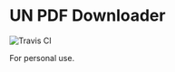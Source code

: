 # UN PDF Downloader

![Travis CI](https://www.travis-ci.org/JieJiSS/unpdf.svg?branch=master)

For personal use.
